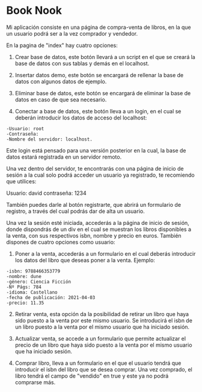 # Book Nook

Mi aplicación consiste en una página de compra-venta de libros,
en la que un usuario podrá ser a la vez comprador y vendedor.

En la pagina de "index" hay cuatro opciones:

  1. Crear base de datos, este botón llevará a un script en el que se
  creará la base de datos con sus tablas y demás en el localhost.

  2. Insertar datos demo, este botón se encargará de rellenar la base
  de datos con algunos datos de ejemplo.

  3. Eliminar base de datos, este botón se encargará de eliminar la
  base de datos en caso de que sea necesario.

  4. Conectar a base de datos, este botón lleva a un login, en el cual
  se deberán introducir los datos de acceso del localhost:

    -Usuario: root
    -Contraseña: 
    -Nombre del servidor: localhost.

  Este login está pensado para una versión posterior en la cual, la base
  de datos estará registrada en un servidor remoto.


Una vez dentro del servidor, te encontrarás con una página de inicio de sesión
a la cual solo podrá acceder un usuario ya registrado, te recomiendo que utilices:

  Usuario: david
  contraseña: 1234

También puedes darle al botón registrarte, que abrirá un formulario de registro, a
través del cual podrás dar de alta un usuario.


Una vez la sesión esté iniciada, accederás a la página de inicio de sesión,
donde dispondrás de un div en el cual se muestran los libros disponibles a
la venta, con sus respectivos isbn, nombre y precio en euros.
También dispones de cuatro opciones como usuario:

  1. Poner a la venta, accederás a un formulario en el cual deberás introducir
  los datos del libro que deseas poner a la venta. Ejemplo:
    
    -isbn: 9788466353779
    -nombre: dune
    -género: Ciencia Ficción
    -Nº Págs: 784
    -idioma: Castellano
    -fecha de publicación: 2021-04-03
    -precio: 11.35

  2. Retirar venta, esta opción da la posibilidad de retirar un libro que haya
  sido puesto a la venta por este mismo usuario. Se introducirá el isbn de un libro
  puesto a la venta por el mismo usuario que ha iniciado sesión.

  3. Actualizar venta, se accede a un formulario que permite actualizar el precio
  de un libro que haya sido puesto a la venta por el mismo usuario que ha iniciado
  sesión.

  4. Comprar libro, lleva a un formulario en el que el usuario tendrá que introducir
  el isbn del libro que se desea comprar. Una vez comprado, el libro tendrá el campo de
  "vendido" en true y este ya no podrá comprarse más.
